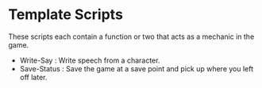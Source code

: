 Template Scripts
================

These scripts each contain a function or two that acts as a mechanic in the game.

- Write-Say : Write speech from a character.
- Save-Status : Save the game at a save point and pick up where you left off later.
